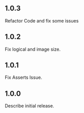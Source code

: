 ## 1.0.3
 Refactor Code and fix some issues

## 1.0.2
 Fix logical and image size.

## 1.0.1
 Fix Asserts Issue.

## 1.0.0
 Describe initial release.
